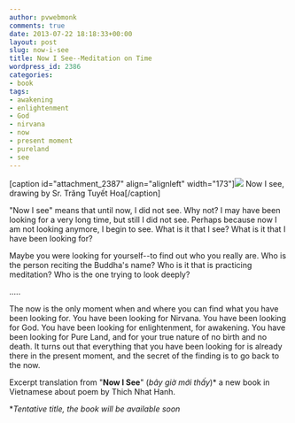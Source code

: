 ```yaml
---
author: pvwebmonk
comments: true
date: 2013-07-22 18:18:33+00:00
layout: post
slug: now-i-see
title: Now I See--Meditation on Time
wordpress_id: 2386
categories:
- book
tags:
- awakening
- enlightenment
- God
- nirvana
- now
- present moment
- pureland
- see
---
```


[caption id="attachment_2387" align="alignleft" width="173"]![](http://plumvillage.org/wp-content/uploads/2013/07/now-i-see.jpg) Now I see, drawing by Sr. Trăng Tuyết Hoa[/caption]

"Now I see" means that until now, I did not see. Why not? I may have been looking for a very long time, but still I did not see. Perhaps because now I am not looking anymore, I begin to see. What is it that I see? What is it that I have been looking for?

Maybe you were looking for yourself--to find out who you really are. Who is the person reciting the Buddha's name? Who is it that is practicing meditation? Who is the one trying to look deeply?

.....

The now is the only moment when and where you can find what you have been looking for. You have been looking for Nirvana. You have been looking for God. You have been looking for enlightenment, for awakening. You have been looking for Pure Land, and for your true nature of no birth and no death. It turns out that everything that you have been looking for is already there in the present moment, and the secret of the finding is to go back to the now.

Excerpt translation from "**Now I See**" (_bây giờ mới thấy_)* a new book in Vietnamese about poem by Thich Nhat Hanh.

*_Tentative title, the book will be available soon_

